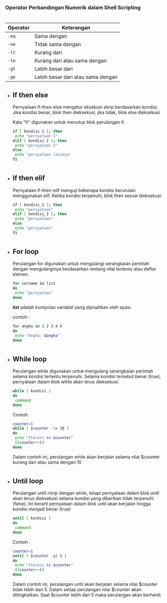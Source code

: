 ### Operator Perbandingan Numerik dalam Shell Scripting
#
| Operator  | Keterangan                     |
| --------- | ----------------------------- |
| `-eq`     | Sama dengan                    |
| `-ne`     | Tidak sama dengan              |
| `-lt`     | Kurang dari                    |
| `-le`     | Kurang dari atau sama dengan   |
| `-gt`     | Lebih besar dari               |
| `-ge`     | Lebih besar dari atau sama dengan |


- ## If then else
    Pernyataan if-then-else mengatur eksekusi skrip berdasarkan kondisi. Jika kondisi benar, blok then dieksekusi, jika tidak, blok else dieksekusi

    Kata "fi" digunakan untuk menutup blok perulangan if.

    ```sh
    if [ kondisi 1 ]; then
     echo "pernyataan 1"
    elif [ kondisi 2 ]; then
     echo "pernyataan 2"
    else
     echo "pernyataan lainnya"
    fi
    ```
#
- ## If then elif
    Pernyataan if-then-elif menguji beberapa kondisi berurutan menggunakan elif. Ketika kondisi terpenuhi, blok then sesuai dieksekusi.
    ```sh
    if [ kondisi_1 ]; then
     echo "pernyataan"
    elif [ kondisi_2 ]; then
     echo "pernyataan"
    else
     echo "pernyataan"
    fi
    ```

#
- ## For loop
    Perulangan for digunakan untuk mengulangi serangkaian perintah dengan mengulanginya berdasarkan rentang nilai tertentu atau daftar elemen.
    ```sh
    for varname in list
    do
     echo "pernyataan"
    done
    ```
    ***list*** adalah kumpulan variabel yang dipisahkan oleh spasi.

    contoh :
    
    ```sh
    for angka in 1 2 3 4 5
    do
     echo "Angka: $angka"
    done
    ```
#
- ## While loop
    Perulangan while digunakan untuk mengulang serangkaian perintah selama kondisi tertentu terpenuhi. Selama kondisi tersebut benar (true), pernyataan dalam blok while akan terus dieksekusi. 
    ```sh
    while [ kondisi ]
    do
     command
    done
    ```
    Contoh
    ```sh
    counter=1
    while [ $counter -le 10 ]
    do
     echo "Iterasi ke-$counter"
     ((counter++))
    done
    ```
    Dalam contoh ini, perulangan while akan berjalan selama nilai $counter kurang dari atau sama dengan 10
#
- ## Until loop
    Perulangan until mirip dengan while, tetapi pernyataan dalam blok until akan terus dieksekusi selama kondisi yang diberikan tidak terpenuhi (false). Ini berarti pernyataan dalam blok until akan berjalan hingga kondisi menjadi benar (true)

    ```sh
    until [ kondisi ]
    do
     command
    done
    ```
    Contoh :
    ```sh
    counter=1
    until [ $counter -gt 5 ]
    do
     echo "Iterasi ke-$counter"
     ((counter++))
    done
    ```
    Dalam contoh ini, perulangan until akan berjalan selama nilai $counter tidak lebih dari 5. Dalam setiap perulangan nilai $counter akan ditingkatkan. Saat $counter lebih dari 5 maka perulangan akan berhenti.